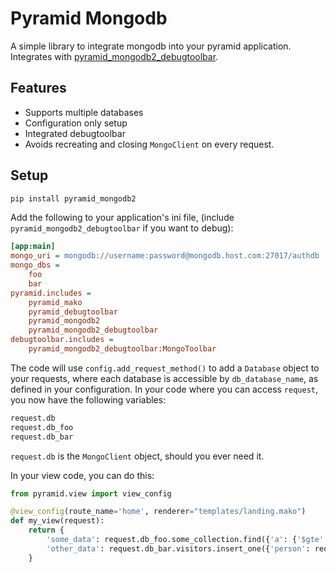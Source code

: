 Pyramid Mongodb
===============

A simple library to integrate mongodb into your pyramid application. Integrates with [pyramid_mongodb2_debugtoolbar](https://pypi.org/project/pyramid_mongodb2_debugtoolbar/).

Features
--------

* Supports multiple databases
* Configuration only setup
* Integrated debugtoolbar
* Avoids recreating and closing `MongoClient` on every request. 

Setup
-----
```bash
pip install pyramid_mongodb2
```

Add the following to your application's ini file, (include `pyramid_mongodb2_debugtoolbar` if you want to debug):

```ini
[app:main]
mongo_uri = mongodb://username:password@mongodb.host.com:27017/authdb
mongo_dbs = 
    foo
    bar
pyramid.includes =
    pyramid_mako    
    pyramid_debugtoolbar
    pyramid_mongodb2
    pyramid_mongodb2_debugtoolbar
debugtoolbar.includes =
    pyramid_mongodb2_debugtoolbar:MongoToolbar
```
The code will use `config.add_request_method()` to add a `Database` object to your requests, where each database is accessible by `db_database_name`, as defined in your configuration. 
In your code where you can access `request`, you now have the following variables:

```python
request.db
request.db_foo
request.db_bar
```
`request.db` is the `MongoClient` object, should you ever need it.

In your view code, you can do this:

```python
from pyramid.view import view_config

@view_config(route_name='home', renderer="templates/landing.mako")
def my_view(request):
    return {
        'some_data': request.db_foo.some_collection.find({'a': {'$gte': 5}}, {'_id': False}),
        'other_data': request.db_bar.visitors.insert_one({'person': request.remote_addr}),
    }
```